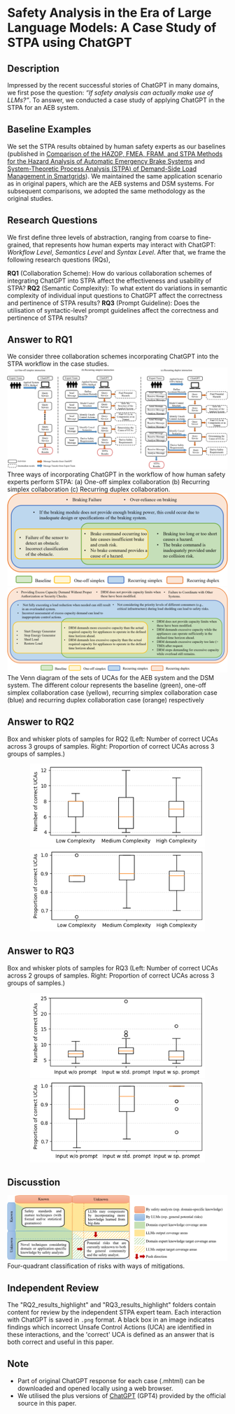 # Safety Analysis in the Era of Large Language Models: A Case Study of STPA using ChatGPT

## Description
Impressed by the recent successful stories of ChatGPT in many domains, we first pose the question: *“If safety analysis can actually make use of LLMs?”*. To answer, we conducted a case study of applying ChatGPT in the STPA for an AEB system.

## Baseline Examples
We set the STPA results obtained by human safety experts as our baselines (published in [Comparison of the HAZOP, FMEA, FRAM, and STPA Methods for the Hazard Analysis of Automatic Emergency Brake Systems](https://asmedigitalcollection.asme.org/risk/article-abstract/8/3/031104/1115198/Comparison-of-the-HAZOP-FMEA-FRAM-and-STPA-Methods?redirectedFrom=fulltext) and [System-Theoretic Process Analysis (STPA) of Demand-Side Load Management in Smartgrids](https://www.researchgate.net/publication/364818821_STAMP_Workshop_2018_MIT_Partnership_for_Systems_Approaches_to_Safety_and_Security_PSASS_System-Theoretic_Process_Analysis_STPA_of_Demand-Side_Load_Management_in_Smartgrids)). 
We maintained the same application scenario as in original papers, which are the AEB systems and DSM systems. For subsequent comparisons, we adopted the same methodology as the original studies.

## Research Questions
We first define three levels of abstraction, ranging from coarse to fine-grained, that represents how human experts may interact with ChatGPT: *Workflow Level*, *Semantics Level* and *Syntax Level*. After that, we frame the following research questions (RQs),

**RQ1** (Collaboration Scheme): How do various collaboration schemes of integrating ChatGPT into STPA affect the effectiveness and usability of STPA?
**RQ2** (Semantic Complexity): To what extent do variations in semantic complexity of individual input questions to ChatGPT affect the correctness and pertinence of STPA results?
**RQ3** (Prompt Guideline): Does the utilisation of syntactic-level prompt guidelines affect the correctness and pertinence of STPA results?

## Answer to RQ1 
We consider three collaboration schemes  incorporating ChatGPT into the STPA workflow in the case studies.
![Image text](https://github.com/YiQi0318/ChatGPT-STPA/blob/main/IMG/new7.png)
Three ways of incorporating ChatGPT in the workflow of how human safety experts perform STPA: (a) One-off simplex collaboration (b) Recurring simplex collaboration (c) Recurring duplex collaboration.
![Image text](https://github.com/YiQi0318/ChatGPT-STPA/blob/main/IMG/new31.png)
![Image text](https://github.com/YiQi0318/ChatGPT-STPA/blob/main/IMG/new32.png)
The Venn diagram of the sets of UCAs for the AEB system and the DSM system. The different colour represents the baseline (green), one-off simplex collaboration case (yellow), recurring simplex collaboration case (blue) and recurring duplex collaboration case (orange) respectively

## Answer to RQ2 
Box and whisker plots of samples for RQ2 (Left: Number of correct UCAs across 3 groups of samples. Right: Proportion of correct UCAs across 3 groups of samples.)

<p align="center">
<img src = "https://github.com/YiQi0318/ChatGPT-STPA/blob/main/IMG/new33.png" width = "400"><img src = "https://github.com/YiQi0318/ChatGPT-STPA/blob/main/IMG/new34.png" width = "400">
</p>

## Answer to RQ3 
Box and whisker plots of samples for RQ3 (Left: Number of correct UCAs across 2 groups of samples. Right: Proportion of correct UCAs across 3 groups of samples.)

<p align="center">
<img src = "https://github.com/YiQi0318/ChatGPT-STPA/blob/main/IMG/new43.png" width = "400"><img src = "https://github.com/YiQi0318/ChatGPT-STPA/blob/main/IMG/new42.png" width = "400">
</p>

## Discusstion
![Image text](https://raw.githubusercontent.com/YiQi0318/ChatGPT-STPA/main/IMG/fig4.png)
Four-quadrant classification of risks with ways of mitigations.

## Independent Review
The "RQ2_results_highlight" and "RQ3_results_highlight" folders contain content for review by the independent STPA expert team. Each interaction with ChatGPT is saved in `.png` format. A black box in an image indicates findings which incorrect Unsafe Control Actions (UCA) are identified in these interactions, and the 'correct' UCA is defined as an answer that is both correct and useful in this paper.

## Note
* Part of original ChatGPT response for each case (.mhtml) can be downloaded and opened locally using a web browser.
* We utilised the plus versions of [ChatGPT](https://openai.com/blog/chatgpt) (GPT4) provided by the official source in this paper.
